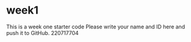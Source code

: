 # week1
This is a week one starter code 
Please write your name and ID here and push it to GitHub.
220717704
